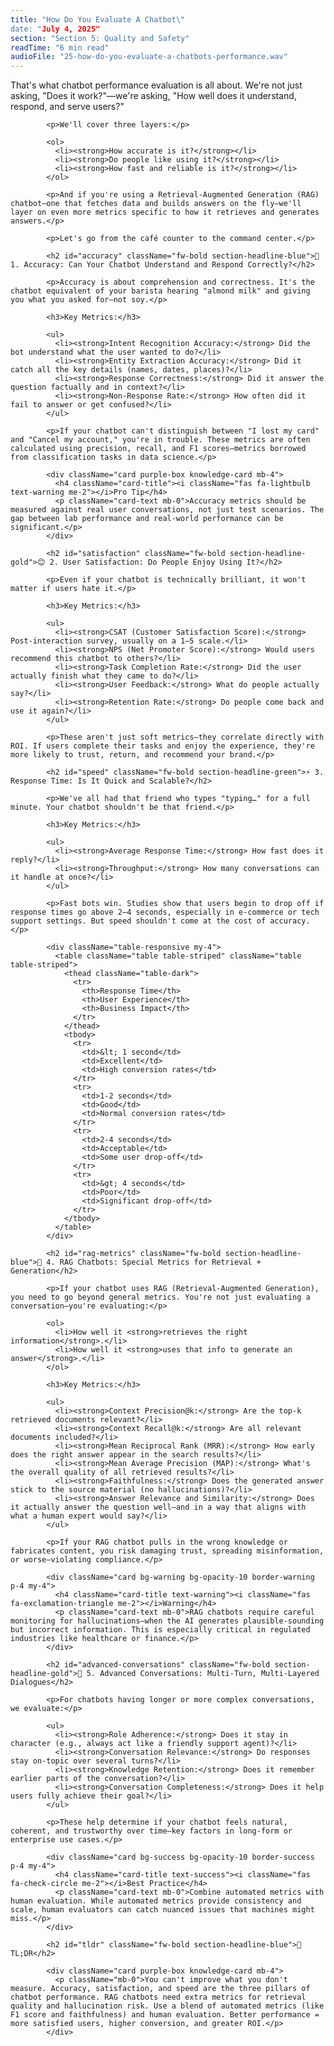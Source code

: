 ```yaml
---
title: "How Do You Evaluate A Chatbot\"
date: "July 4, 2025"
section: "Section 5: Quality and Safety"
readTime: "6 min read"
audioFile: "25-how-do-you-evaluate-a-chatbots-performance.wav"
---
```


<p>That's what chatbot performance evaluation is all about. We're not just asking, "Does it work?"—we're asking, "How well does it understand, respond, and serve users?"</p>
            
            <p>We'll cover three layers:</p>
            
            <ol>
              <li><strong>How accurate is it?</strong></li>
              <li><strong>Do people like using it?</strong></li>
              <li><strong>How fast and reliable is it?</strong></li>
            </ol>
            
            <p>And if you're using a Retrieval-Augmented Generation (RAG) chatbot—one that fetches data and builds answers on the fly—we'll layer on even more metrics specific to how it retrieves and generates answers.</p>
            
            <p>Let's go from the café counter to the command center.</p>

            <h2 id="accuracy" className="fw-bold section-headline-blue">🎯 1. Accuracy: Can Your Chatbot Understand and Respond Correctly?</h2>
            
            <p>Accuracy is about comprehension and correctness. It's the chatbot equivalent of your barista hearing "almond milk" and giving you what you asked for—not soy.</p>
            
            <h3>Key Metrics:</h3>
            
            <ul>
              <li><strong>Intent Recognition Accuracy:</strong> Did the bot understand what the user wanted to do?</li>
              <li><strong>Entity Extraction Accuracy:</strong> Did it catch all the key details (names, dates, places)?</li>
              <li><strong>Response Correctness:</strong> Did it answer the question factually and in context?</li>
              <li><strong>Non-Response Rate:</strong> How often did it fail to answer or get confused?</li>
            </ul>
            
            <p>If your chatbot can't distinguish between "I lost my card" and "Cancel my account," you're in trouble. These metrics are often calculated using precision, recall, and F1 scores—metrics borrowed from classification tasks in data science.</p>

            <div className="card purple-box knowledge-card mb-4">
              <h4 className="card-title"><i className="fas fa-lightbulb text-warning me-2"></i>Pro Tip</h4>
              <p className="card-text mb-0">Accuracy metrics should be measured against real user conversations, not just test scenarios. The gap between lab performance and real-world performance can be significant.</p>
            </div>

            <h2 id="satisfaction" className="fw-bold section-headline-gold">😊 2. User Satisfaction: Do People Enjoy Using It?</h2>
            
            <p>Even if your chatbot is technically brilliant, it won't matter if users hate it.</p>
            
            <h3>Key Metrics:</h3>
            
            <ul>
              <li><strong>CSAT (Customer Satisfaction Score):</strong> Post-interaction survey, usually on a 1–5 scale.</li>
              <li><strong>NPS (Net Promoter Score):</strong> Would users recommend this chatbot to others?</li>
              <li><strong>Task Completion Rate:</strong> Did the user actually finish what they came to do?</li>
              <li><strong>User Feedback:</strong> What do people actually say?</li>
              <li><strong>Retention Rate:</strong> Do people come back and use it again?</li>
            </ul>
            
            <p>These aren't just soft metrics—they correlate directly with ROI. If users complete their tasks and enjoy the experience, they're more likely to trust, return, and recommend your brand.</p>

            <h2 id="speed" className="fw-bold section-headline-green">⚡ 3. Response Time: Is It Quick and Scalable?</h2>
            
            <p>We've all had that friend who types "typing…" for a full minute. Your chatbot shouldn't be that friend.</p>
            
            <h3>Key Metrics:</h3>
            
            <ul>
              <li><strong>Average Response Time:</strong> How fast does it reply?</li>
              <li><strong>Throughput:</strong> How many conversations can it handle at once?</li>
            </ul>
            
            <p>Fast bots win. Studies show that users begin to drop off if response times go above 2–4 seconds, especially in e-commerce or tech support settings. But speed shouldn't come at the cost of accuracy.</p>

            <div className="table-responsive my-4">
              <table className="table table-striped" className="table table-striped">
                <thead className="table-dark">
                  <tr>
                    <th>Response Time</th>
                    <th>User Experience</th>
                    <th>Business Impact</th>
                  </tr>
                </thead>
                <tbody>
                  <tr>
                    <td>&lt; 1 second</td>
                    <td>Excellent</td>
                    <td>High conversion rates</td>
                  </tr>
                  <tr>
                    <td>1-2 seconds</td>
                    <td>Good</td>
                    <td>Normal conversion rates</td>
                  </tr>
                  <tr>
                    <td>2-4 seconds</td>
                    <td>Acceptable</td>
                    <td>Some user drop-off</td>
                  </tr>
                  <tr>
                    <td>&gt; 4 seconds</td>
                    <td>Poor</td>
                    <td>Significant drop-off</td>
                  </tr>
                </tbody>
              </table>
            </div>

            <h2 id="rag-metrics" className="fw-bold section-headline-blue">🧠 4. RAG Chatbots: Special Metrics for Retrieval + Generation</h2>
            
            <p>If your chatbot uses RAG (Retrieval-Augmented Generation), you need to go beyond general metrics. You're not just evaluating a conversation—you're evaluating:</p>
            
            <ol>
              <li>How well it <strong>retrieves the right information</strong>.</li>
              <li>How well it <strong>uses that info to generate an answer</strong>.</li>
            </ol>
            
            <h3>Key Metrics:</h3>
            
            <ul>
              <li><strong>Context Precision@k:</strong> Are the top-k retrieved documents relevant?</li>
              <li><strong>Context Recall@k:</strong> Are all relevant documents included?</li>
              <li><strong>Mean Reciprocal Rank (MRR):</strong> How early does the right answer appear in the search results?</li>
              <li><strong>Mean Average Precision (MAP):</strong> What's the overall quality of all retrieved results?</li>
              <li><strong>Faithfulness:</strong> Does the generated answer stick to the source material (no hallucinations)?</li>
              <li><strong>Answer Relevance and Similarity:</strong> Does it actually answer the question well—and in a way that aligns with what a human expert would say?</li>
            </ul>
            
            <p>If your RAG chatbot pulls in the wrong knowledge or fabricates content, you risk damaging trust, spreading misinformation, or worse—violating compliance.</p>

            <div className="card bg-warning bg-opacity-10 border-warning p-4 my-4">
              <h4 className="card-title text-warning"><i className="fas fa-exclamation-triangle me-2"></i>Warning</h4>
              <p className="card-text mb-0">RAG chatbots require careful monitoring for hallucinations—when the AI generates plausible-sounding but incorrect information. This is especially critical in regulated industries like healthcare or finance.</p>
            </div>

            <h2 id="advanced-conversations" className="fw-bold section-headline-gold">💬 5. Advanced Conversations: Multi-Turn, Multi-Layered Dialogues</h2>
            
            <p>For chatbots having longer or more complex conversations, we evaluate:</p>
            
            <ul>
              <li><strong>Role Adherence:</strong> Does it stay in character (e.g., always act like a friendly support agent)?</li>
              <li><strong>Conversation Relevance:</strong> Do responses stay on-topic over several turns?</li>
              <li><strong>Knowledge Retention:</strong> Does it remember earlier parts of the conversation?</li>
              <li><strong>Conversation Completeness:</strong> Does it help users fully achieve their goal?</li>
            </ul>
            
            <p>These help determine if your chatbot feels natural, coherent, and trustworthy over time—key factors in long-form or enterprise use cases.</p>

            <div className="card bg-success bg-opacity-10 border-success p-4 my-4">
              <h4 className="card-title text-success"><i className="fas fa-check-circle me-2"></i>Best Practice</h4>
              <p className="card-text mb-0">Combine automated metrics with human evaluation. While automated metrics provide consistency and scale, human evaluators can catch nuanced issues that machines might miss.</p>
            </div>

            <h2 id="tldr" className="fw-bold section-headline-blue">🧠 TL;DR</h2>
            
            <div className="card purple-box knowledge-card mb-4">
              <p className="mb-0">You can't improve what you don't measure. Accuracy, satisfaction, and speed are the three pillars of chatbot performance. RAG chatbots need extra metrics for retrieval quality and hallucination risk. Use a blend of automated metrics (like F1 score and faithfulness) and human evaluation. Better performance = more satisfied users, higher conversion, and greater ROI.</p>
            </div>
